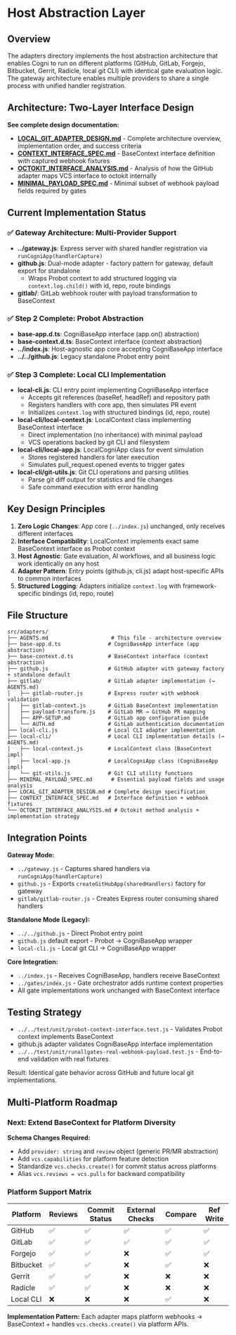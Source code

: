 # Host Abstraction Layer

## Overview
The adapters directory implements the host abstraction architecture that enables Cogni to run on different platforms (GitHub, GitLab, Forgejo, Bitbucket, Gerrit, Radicle, local git CLI) with identical gate evaluation logic. The gateway architecture enables multiple providers to share a single process with unified handler registration.

## Architecture: Two-Layer Interface Design

**See complete design documentation:**
- **[LOCAL_GIT_ADAPTER_DESIGN.md](./LOCAL_GIT_ADAPTER_DESIGN.md)** - Complete architecture overview, implementation order, and success criteria
- **[CONTEXT_INTERFACE_SPEC.md](./CONTEXT_INTERFACE_SPEC.md)** - BaseContext interface definition with captured webhook fixtures  
- **[OCTOKIT_INTERFACE_ANALYSIS.md](./OCTOKIT_INTERFACE_ANALYSIS.md)** - Analysis of how the GitHub adapter maps VCS interface to octokit internally
- **[MINIMAL_PAYLOAD_SPEC.md](./MINIMAL_PAYLOAD_SPEC.md)** - Minimal subset of webhook payload fields required by gates

## Current Implementation Status

### ✅ Gateway Architecture: Multi-Provider Support
- **../gateway.js**: Express server with shared handler registration via `runCogniApp(handlerCapture)`
- **github.js**: Dual-mode adapter - factory pattern for gateway, default export for standalone
  - Wraps Probot context to add structured logging via `context.log.child()` with id, repo, route bindings
- **gitlab/**: GitLab webhook router with payload transformation to BaseContext

### ✅ Step 2 Complete: Probot Abstraction
- **base-app.d.ts**: CogniBaseApp interface (app.on() abstraction)
- **base-context.d.ts**: BaseContext interface (context abstraction) 
- **../index.js**: Host-agnostic app core accepting CogniBaseApp interface
- **../../github.js**: Legacy standalone Probot entry point

### ✅ Step 3 Complete: Local CLI Implementation  
- **local-cli.js**: CLI entry point implementing CogniBaseApp interface
  - Accepts git references (baseRef, headRef) and repository path
  - Registers handlers with core app, then simulates PR event
  - Initializes `context.log` with structured bindings (id, repo, route)
- **local-cli/local-context.js**: LocalContext class implementing BaseContext interface
  - Direct implementation (no inheritance) with minimal payload
  - VCS operations backed by git CLI and filesystem
- **local-cli/local-app.js**: LocalCogniApp class for event simulation
  - Stores registered handlers for later execution
  - Simulates pull_request.opened events to trigger gates
- **local-cli/git-utils.js**: Git CLI operations and parsing utilities
  - Parse git diff output for statistics and file changes
  - Safe command execution with error handling

## Key Design Principles

1. **Zero Logic Changes**: App core (`../index.js`) unchanged, only receives different interfaces
2. **Interface Compatibility**: LocalContext implements exact same BaseContext interface as Probot context
3. **Host Agnostic**: Gate evaluation, AI workflows, and all business logic work identically on any host
4. **Adapter Pattern**: Entry points (github.js, cli.js) adapt host-specific APIs to common interfaces
5. **Structured Logging**: Adapters initialize `context.log` with framework-specific bindings (id, repo, route)

## File Structure
```
src/adapters/
├── AGENTS.md                    # This file - architecture overview
├── base-app.d.ts               # CogniBaseApp interface (app abstraction)
├── base-context.d.ts           # BaseContext interface (context abstraction)
├── github.js                   # GitHub adapter with gateway factory + standalone default
├── gitlab/                     # GitLab adapter implementation (→ AGENTS.md)
│   ├── gitlab-router.js        # Express router with webhook validation
│   ├── gitlab-context.js       # GitLab BaseContext implementation
│   ├── payload-transform.js    # GitLab MR → GitHub PR mapping
│   ├── APP-SETUP.md            # GitLab app configuration guide
│   └── AUTH.md                 # GitLab authentication documentation
├── local-cli.js                # Local CLI adapter implementation
├── local-cli/                  # Local CLI implementation details (→ AGENTS.md)
│   ├── local-context.js        # LocalContext class (BaseContext impl)
│   ├── local-app.js            # LocalCogniApp class (CogniBaseApp impl)
│   └── git-utils.js            # Git CLI utility functions
├── MINIMAL_PAYLOAD_SPEC.md      # Essential payload fields and usage analysis
├── LOCAL_GIT_ADAPTER_DESIGN.md # Complete design specification
├── CONTEXT_INTERFACE_SPEC.md   # Interface definition + webhook fixtures  
└── OCTOKIT_INTERFACE_ANALYSIS.md # Octokit method analysis + implementation strategy
```

## Integration Points

**Gateway Mode:**
- `../gateway.js` - Captures shared handlers via `runCogniApp(handlerCapture)`
- `github.js` - Exports `createGitHubApp(sharedHandlers)` factory for gateway
- `gitlab/gitlab-router.js` - Creates Express router consuming shared handlers

**Standalone Mode (Legacy):**
- `../../github.js` - Direct Probot entry point
- `github.js` default export - Probot → CogniBaseApp wrapper  
- `local-cli.js` - Local git CLI → CogniBaseApp wrapper

**Core Integration:**
- `../index.js` - Receives CogniBaseApp, handlers receive BaseContext
- `../gates/index.js` - Gate orchestrator adds runtime context properties
- All gate implementations work unchanged with BaseContext interface

## Testing Strategy
- `../../test/unit/probot-context-interface.test.js` - Validates Probot context implements BaseContext
- github.js adapter validates CogniBaseApp interface implementation  
- `../../test/unit/runallgates-real-webhook-payload.test.js` - End-to-end validation with real fixtures

Result: Identical gate behavior across GitHub and future local git implementations.

## Multi-Platform Roadmap

### Next: Extend BaseContext for Platform Diversity
**Schema Changes Required:**
- Add `provider: string` and `review` object (generic PR/MR abstraction)
- Add `vcs.capabilities` for platform feature detection  
- Standardize `vcs.checks.create()` for commit status across platforms
- Alias `vcs.reviews = vcs.pulls` for backward compatibility

### Platform Support Matrix
| Platform | Reviews | Commit Status | External Checks | Compare | Ref Write |
|----------|---------|---------------|-----------------|---------|-----------|
| GitHub   | ✅      | ✅             | ✅              | ✅       | ✅        |
| GitLab   | ✅      | ✅             | ✅              | ✅       | ✅        |
| Forgejo  | ✅      | ✅             | ❌              | ✅       | ✅        |
| Bitbucket| ✅      | ✅             | ❌              | ✅       | ❌        |
| Gerrit   | ✅      | ✅             | ❌              | ❌       | ❌        |
| Radicle  | ✅      | ✅             | ❌              | ❌       | ❌        |
| Local CLI| ❌      | ❌             | ❌              | ✅       | ❌        |

**Implementation Pattern:** Each adapter maps platform webhooks → BaseContext + handles `vcs.checks.create()` via platform APIs.